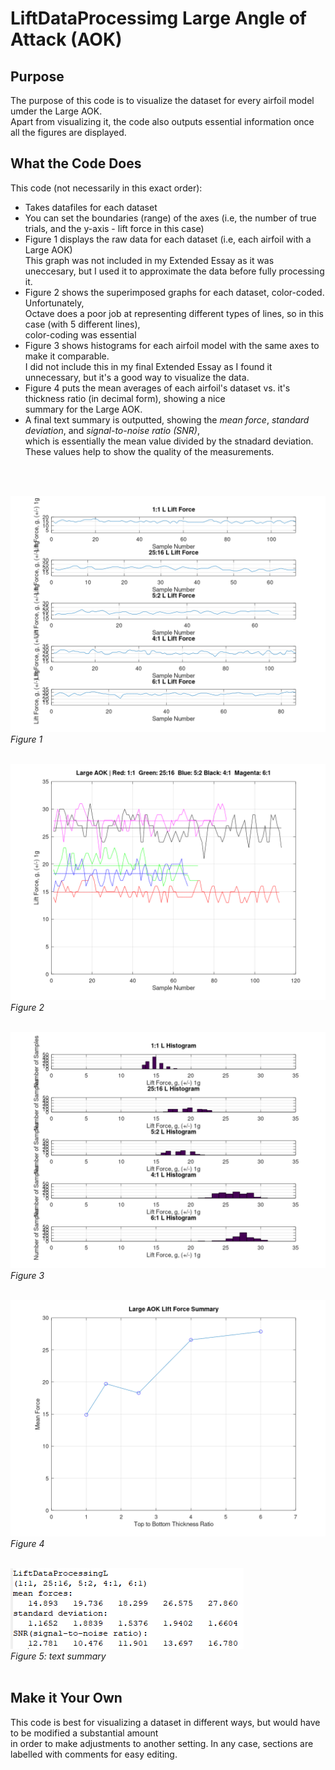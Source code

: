 # LiftDataProcessimg Large Angle of Attack (AOK)

## Purpose

The purpose of this code is to visualize the dataset for every airfoil model umder the Large AOK.   
Apart from visualizing it, the code also outputs essential information once all the figures are displayed. 

## What the Code Does

This code (not necessarily in this exact order): 

* Takes datafiles for each dataset
* You can set the boundaries (range) of the axes (i.e, the number of true trials, and the y-axis - lift force in this case)
* Figure 1 displays the raw data for each dataset (i.e, each airfoil with a Large AOK)   
This graph was not included in my Extended Essay as it was uneccesary, but I used it to approximate the data before fully processing it.
* Figure 2 shows the superimposed graphs for each dataset, color-coded. Unfortunately,   
Octave does a poor job at representing different types of lines, so in this case (with 5 different lines),   
color-coding was essential
* Figure 3 shows histograms for each airfoil model with the same axes to make it comparable.   
I did not include this in my final Extended Essay as I found it unnecessary, but it's a good way to visualize the data. 
* Figure 4 puts the mean averages of each airfoil's dataset vs. it's thickness ratio (in decimal form), showing a nice  
summary for the Large AOK.
* A final text summary is outputted, showing the *mean force*, *standard deviation*, and *signal-to-noise ratio (SNR)*,  
which is essentially the mean value divided by the stnadard deviation. These values help to show the quality of the measurements. 

<br/>
<br/>

![Figure 1](Figure1.png)<br/>
*Figure 1* <br/><br/>


![Figure 2](Figure2.png)<br/>
*Figure 2*<br/><br/>


![Figure 3](Figure3.png)<br/>
*Figure 3*<br/><br/>


![Figure 4](Figure4.png)<br/>
*Figure 4*<br/><br/>

![Text Summary](Figure5.png)<br/>
*Figure 5: text summary*<br/><br/>

## Make it Your Own

This code is best for visualizing a dataset in different ways, but would have to be modified a substantial amount   
in order to make adjustments to another setting. In any case, sections are labelled with comments for easy editing. 
